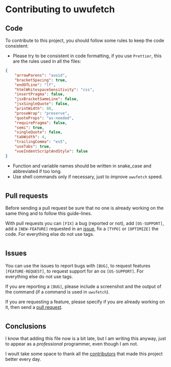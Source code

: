 # Contributing to uwufetch

## Code

To contribute to this project, you should follow some rules to keep the code consistent:

-   Please try to be consistent in code formatting, if you use `Prettier`, this are the rules used in all the files:

```json
{
	"arrowParens": "avoid",
	"bracketSpacing": true,
	"endOfLine": "lf",
	"htmlWhitespaceSensitivity": "css",
	"insertPragma": false,
	"jsxBracketSameLine": false,
	"jsxSingleQuote": false,
	"printWidth": 80,
	"proseWrap": "preserve",
	"quoteProps": "as-needed",
	"requirePragma": false,
	"semi": true,
	"singleQuote": false,
	"tabWidth": 4,
	"trailingComma": "es5",
	"useTabs": true,
	"vueIndentScriptAndStyle": false
}
```

-   Function and variable names should be written in snake_case and abbreviated if too long.
-   Use shell commands only if necessary, just to improve `uwufetch` speed.

#

## Pull requests

Before sending a pull request be sure that no one is already working on the same thing and to follow this guide-lines.

With pull requests you can `[FIX]` a bug (reported or not), add `[OS-SUPPORT]`, add a `[NEW-FEATURE]` requested in an [issue](https://github.com/TheDarkBug/uwufetch/blob/main/CONTRIBUTING.md#issues), fix a `[TYPO]` or `[OPTIMIZE]` the code. For everything else do not use tags.

#

## Issues

You can use the issues to report bugs with `[BUG]`, to request features `[FEATURE-REQUEST]`, to request support for an os `[OS-SUPPORT]`. For everything else do not use tags.

If you are reporting a `[BUG]`, please include a screenshot and the output of the command (if a command is used in `uwufetch`).

If you are requesting a feature, please specify if you are already working on it, then send a [pull request](https://github.com/TheDarkBug/uwufetch/blob/main/CONTRIBUTING.md#pull-requests).

#

## Conclusions

I know that adding this file now is a bit late, but I am writing this anyway, just to appear as a _professional_ programmer, even though I am not.

I woult take some space to thank all the [contributors](https://github.com/TheDarkBug/uwufetch/graphs/contributors) that made this project better every day.
